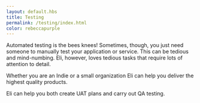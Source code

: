 ```yaml
--- 
layout: default.hbs
title: Testing
permalink: /testing/index.html
color: rebeccapurple
--- 
```


Automated testing is the bees knees! Sometimes, though, you just need someone to manually test your application or service. This can be tedious and mind-numbing. Eli, however, loves tedious tasks that require lots of attention to detail. 

Whether you are an Indie or a small organization Eli can help you deliver the highest quality products.

Eli can help you both create UAT plans and carry out QA testing.